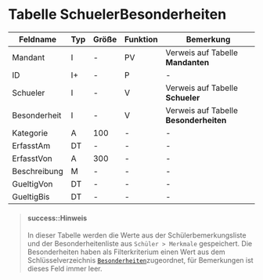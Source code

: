 # Tabelle SchuelerBesonderheiten

Feldname     | Typ | Größe | Funktion | Bemerkung
------------ | --- | ----- | -------- | ---------
Mandant      | I   | -     | PV       | Verweis auf Tabelle **Mandanten**
ID           | I+  | -     | P        | -
Schueler     | I   | -     | V        | Verweis auf Tabelle **Schueler**
Besonderheit | I   | -     | V        | Verweis auf Tabelle **Besonderheiten**
Kategorie    | A   | 100   | -        | -
ErfasstAm    | DT  | -     | -        | -
ErfasstVon   | A   | 300   | -        | -
Beschreibung | M   | -     | -        | -
GueltigVon   | DT  | -     | -        | -
GueltigBis   | DT  | -     | -        | -

> #### success::Hinweis
> 
>In dieser Tabelle werden die Werte aus der Schülerbemerkungsliste und der Besonderheitenliste aus `Schüler > Merkmale` gespeichert. Die Besonderheiten haben als Filterkriterium einen Wert aus dem Schlüsselverzeichnis [`Besonderheiten`](https://doc.magellan7-toolbox.stueber.de/datenstruktur/version8/schluesseltabellen/besonderheiten/)zugeordnet, für Bemerkungen ist dieses Feld immer leer.
